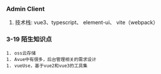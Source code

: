 ### Admin Client

1. 技术栈: vue3、typescript、 element-ui、 vite（webpack）

### 3-19 陌生知识点

    1. oss云存储
    1. Avue中有很多，后台管理相关的需求设计
    1. vueUse，基于vue2和vue3的工具集
